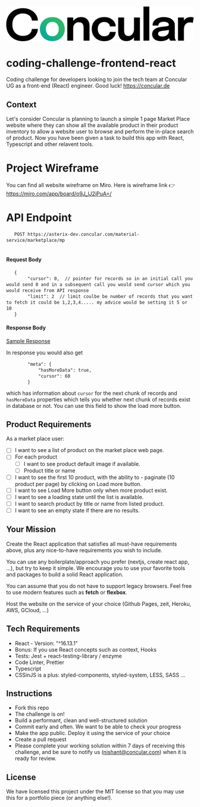 ![Concular](https://github.com/Concular/coding-challenge-frontend-react/blob/main/Concular_onwhite_coloredplus.svg)

# coding-challenge-frontend-react
Coding challenge for developers looking to join the tech team at Concular UG as a front-end (React) engineer. Good luck! https://concular.de

## Context

Let's consider Concular is planning to launch a simple 1 page Market Place website where they can show all the available product in their product inventory to allow a website user to browse and perform the in-place search of product. Now you have been given a task to build this app with React, Typescript and other relavent tools. 

# Project Wireframe

You can find all website wireframe on Miro. Here is wireframe link 👉 https://miro.com/app/board/o9J_lJ2iPuA=/

# API Endpoint

```
   POST https://asterix-dev.concular.com/material-service/marketplace/mp
   
```

#### Request Body
```
   {
        "cursor": 0,  // pointer for records so in an initial call you would send 0 and in a subsequent call you would send cursor which you would receive from API response
        "limit": 2  // limit coulbe be number of records that you want to fetch it could be 1,2,3,4..... my advice would be setting it 5 or 10 
   }
```

#### Response Body
[Sample Response](https://github.com/Concular/coding-challenge-frontend-react/blob/main/sample-response.json)

In response you would also get 

```
        "meta": {
            "hasMoreData": true,
            "cursor": 60
        }
```

which has information about `cursor` for the next chunk of records and `hasMoreData` properties which tells you whether next chunk of records exist in database or not. You can use this field to show the load more button.  


## Product Requirements

As a market place user:

  - [ ] I want to see a list of product on the market place web page.
  - [ ] For each product
      - [ ] I want to see product default image if available.
      - [ ] Product title or name    
  - [ ] I want to see the first 10 product, with the ability to - paginate (10 product per page) by clicking on Load more button.
  - [ ] I want to see Load More button only when more product exist.
  - [ ] I want to see a loading state until the list is available.
  - [ ] I want to search product by title or name from listed product.
  - [ ] I want to see an empty state if there are no results. 

## Your Mission

Create the React application that satisfies all must-have requirements above, plus any nice-to-have requirements you wish to include.

You can use any boilerplate/approach you prefer (nextjs, create react app, ...), but try to keep it simple. We encourage you to use your favorite tools and packages to build a solid React application.

You can assume that you do not have to support legacy browsers. Feel free to use modern features such as **fetch** or **flexbox**.

Host the website on the service of your choice (Github Pages, zeit, Heroku, AWS, GCloud, ...)

## Tech Requirements

- React - Version: "^16.13.1"
- Bonus: If you use React concepts such as context, Hooks 
- Tests: Jest + react-testing-library / enzyme
- Code Linter, Prettier
- Typescript
- CSSinJS is a plus: styled-components, styled-system, LESS, SASS ...

## Instructions

- Fork this repo
- The challenge is on!
- Build a performant, clean and well-structured solution
- Commit early and often. We want to be able to check your progress
- Make the app public. Deploy it using the service of your choice
- Create a pull request
- Please complete your working solution within 7 days of receiving this challenge, and be sure to notify us (nishant@concular.com) when it is ready for review.

## License

We have licensed this project under the MIT license so that you may use this for a portfolio piece (or anything else!).
